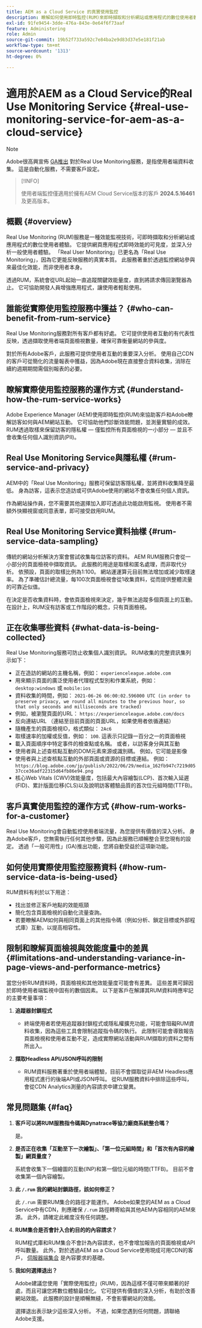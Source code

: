 ```yaml
---
title: AEM as a Cloud Service 的真實使用監控
description: 瞭解如何使用即時監控(RUM)來即時擷取和分析網站或應用程式的數位使用者體驗。
exl-id: 91fe9454-3dde-476a-843e-0e64f6f73aaf
feature: Administering
role: Admin
source-git-commit: 19b52f733a592c7e84ba2e9d83d37e5e181f21ab
workflow-type: tm+mt
source-wordcount: '1313'
ht-degree: 0%

---
```


# 適用於AEM as a Cloud Service的Real Use Monitoring Service {#real-use-monitoring-service-for-aem-as-a-cloud-service}

>[!NOTE]
>
>Adobe很高興宣佈 [GA推出](/help/release-notes/release-notes-cloud/release-notes-current.md#real-use-monitoring) 對於Real Use Monitoring服務，是指使用者端資料收集。 這是自動化服務，不需要客戶設定。

>[!INFO]
>
>使用者端監控僅適用於擁有AEM Cloud Service版本的客戶 **2024.5.16461** 及更高版本。

## 概觀 {#overview}

Real Use Monitoring (RUM)服務是一種效能監視技術，可即時擷取和分析網站或應用程式的數位使用者體驗。 它提供網頁應用程式即時效能的可見度，並深入分析一般使用者體驗。 「Real User Monitoring」已更名為「Real Use Monitoring」，因為它更能反映服務的真實本質。 此服務著重於透過監控網站參與來最佳化效能，而非使用者本身。

透過RUM，系統會從URL起始一直追蹤關鍵效能量度，直到將請求傳回瀏覽器為止。 它可協助開發人員增強應用程式，讓使用者輕鬆使用。

## 誰能從實際使用監控服務中獲益？ {#who-can-benefit-from-rum-service}

Real Use Monitoring服務對所有客戶都有好處。 它可提供使用者互動的有代表性反映，透過擷取使用者端頁面檢視數量，確保可靠衡量網站的參與度。

對於所有Adobe客戶，此服務可提供使用者互動的重要深入分析。 使用自己CDN的客戶可從簡化的流量報表中獲益，因為Adobe現在直接整合資料收集，消除在續約週期期間需個別報表的必要。

## 瞭解實際使用監控服務的運作方式 {#understand-how-the-rum-service-works}

Adobe Experience Manager (AEM)使用即時監控(RUM)來協助客戶和Adobe瞭解訪客如何與AEM網站互動。 它可協助他們診斷效能問題，並測量實驗的成效。 RUM透過取樣來保留訪客的隱私權 — 僅監控所有頁面檢視的一小部分 — 並且不會收集任何個人識別資訊(PII)。

## Real Use Monitoring Service與隱私權 {#rum-service-and-privacy}

AEM中的「Real Use Monitoring」服務可保留訪客隱私權，並將資料收集降至最低。 身為訪客，這表示您造訪或可供Adobe使用的網站不會收集任何個人資訊。

作為網站操作員，您不需要其他選擇加入即可透過此功能啟用監視。 使用者不需額外快顯視窗或同意表單，即可接受啟用RUM。

## Real Use Monitoring Service資料抽樣 {#rum-service-data-sampling}

傳統的網站分析解決方案會嘗試收集每位訪客的資料。 AEM RUM服務只會從一小部分的頁面檢視中擷取資訊。 此服務的用途是取樣和匿名處理，而非取代分析。 依預設，頁面的取樣比例為1:100。 網站運運算元目前無法增加或減少取樣速率。 為了準確估計總流量，每100次頁面檢視會從1收集資料，從而提供整體流量的可靠近似值。

在決定是否收集資料時，會依頁面檢視來決定，幾乎無法追蹤多個頁面上的互動。 在設計上，RUM沒有訪客或工作階段的概念，只有頁面檢視。

## 正在收集哪些資料 {#what-data-is-being-collected}

Real Use Monitoring服務可防止收集個人識別資訊。 RUM收集的完整資訊集列示如下：

* 正在造訪的網站的主機名稱，例如： `experienceleague.adobe.com`
* 用來顯示頁面的廣泛使用者代理程式型別和作業系統，例如： `desktop:windows` 或 `mobile:ios`
* 資料收集的時間，例如： `2021-06-26 06:00:02.596000 UTC (in order to preserve privacy, we round all minutes to the previous hour, so that only seconds and milliseconds are tracked)`
* 例如，被瀏覽頁面的URL： `https://experienceleague.adobe.com/docs`
* 反向連結URL （連結至目前頁面的頁面URL，如果使用者依循連結）
* 隨機產生的頁面檢視ID，格式類似： `2Ac6`
* 取樣速率的加權或反值，例如： `100`. 這表示只記錄一百分之一的頁面檢視
* 載入頁面順序中特定事件的檢查點或名稱。 或者，以訪客身分與其互動
* 使用者與上述查核點互動的DOM元素來源或識別碼。 例如，它可能是影像
* 使用者與上述查核點互動的外部頁面或資源的目標或連結。 例如：`https://blog.adobe.com/jp/publish/2022/06/29/media_162fb947c7219d0537cce36adf22315d64fb86e94.png`
* 核心Web Vitals (CWV)效能量度，包括最大內容繪製(LCP)、首次輸入延遲(FID)、累計版面位移(CLS)以及說明訪客體驗品質的首次位元組時間(TTFB)。

## 客戶真實使用監控的運作方式 {#how-rum-works-for-a-customer}

Real Use Monitoring會自動監控使用者端流量，為您提供有價值的深入分析。 身為Adobe客戶，您無需執行任何其他步驟，因為此服務已順暢整合至您現有的設定。 透過「一般可用性」(GA)推出功能，您將自動受益於這項新功能。

<!-- Alexandru: hiding temporarily, until we figure out where this needs to be linked to 

If you wish to leverage more insights with this new feature to optimize your digital experiences effortlessly, please see here (link to Row 99). -->

## 如何使用實際使用監控服務資料 {#how-rum-service-data-is-being-used}

RUM資料有利於以下用途：

* 找出並修正客戶地點的效能瓶頸
* 簡化包含頁面檢視的自動化流量查詢。
* 若要瞭解AEM如何與相同頁面上的其他指令碼（例如分析、鎖定目標或外部程式庫）互動，以提高相容性。

## 限制和瞭解頁面檢視與效能度量中的差異 {#limitations-and-understanding-variance-in-page-views-and-performance-metrics}

當您分析RUM資料時，頁面檢視和其他效能量度可能會有差異。 這些差異可歸因於即時使用者端監視中固有的數個因素。 以下是客戶在解譯其RUM資料時應牢記的主要考量事項：

1. **追蹤器封鎖程式**

   * 終端使用者若使用追蹤器封鎖程式或隱私權擴充功能，可能會阻礙RUM資料收集，因為這些工具會限制追蹤指令碼的執行。 此限制可能會導致報告頁面檢視和使用者互動不足，造成實際網站活動與RUM擷取的資料之間有所出入。

1. **擷取Headless API/JSON呼叫的限制**

   * RUM資料服務著重於使用者端體驗，目前不會擷取從非AEM Headless應用程式進行的後端API或JSON呼叫。 從RUM服務資料中排除這些呼叫，會從CDN Analytics測量的內容請求中建立變異。

## 常見問題集 {#faq}


1. **客戶可以將RUM服務指令碼與Dynatrace等協力廠商系統整合嗎？**

   是。

1. **是否正在收集「互動至下一次繪製」、「第一位元組時間」和「首次有內容的繪製」網頁量度？**

   系統會收集下一個繪圖的互動(INP)和第一個位元組的時間(TTFB)。  目前不會收集第一個內容繪製。

1. **此 `/.rum` 我的網站封鎖路徑，該如何修正？**

   此 `/.rum` 需要RUM集合的路徑才能運作。 Adobe如果您的AEM as a Cloud Service中有CDN，則應確保 `/.rum` 路徑轉寄給與其他AEM內容相同的AEM來源。 此外，請確定此維度沒有任何調整。

1. **RUM集合是否會計入合約目的的內容請求？**

   RUM程式庫和RUM集合不會計為內容請求，也不會增加報告的頁面檢視或API呼叫數量。 此外，對於透過AEM as a Cloud Service使用現成可用CDN的客戶， [伺服器端集合](#serverside-collection) 是內容要求的基礎。

1. **我如何選擇退出？**

   Adobe建議您使用「實際使用監控」(RUM)，因為這樣不僅可帶來顯著的好處，而且可讓您將數位體驗最佳化。 它可提供有價值的深入分析，有助於改善網站效能。 此服務的設計是順暢無縫，不會影響網站的效能。

   選擇退出表示缺少這些深入分析。 不過，如果您遇到任何問題，請聯絡Adobe支援。
